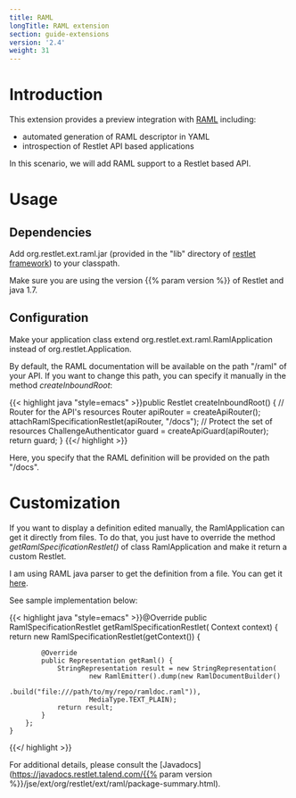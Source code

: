 ```yaml
---
title: RAML
longTitle: RAML extension
section: guide-extensions
version: '2.4'
weight: 31
---
```

# Introduction

This extension provides a preview integration with [RAML](http://raml.org/) including:

- automated generation of RAML descriptor in YAML
- introspection of Restlet API based applications

In this scenario, we will add RAML support to a Restlet based API.

# Usage

## Dependencies

Add org.restlet.ext.raml.jar (provided in the "lib" directory of
[restlet framework](/downloads/current#release=testing&edition=jse&distribution=zip
"download restlet framework")) to your classpath.

Make sure you are using the version {{% param version %}} of Restlet and java 1.7.

## Configuration

Make your application class extend org.restlet.ext.raml.RamlApplication instead of org.restlet.Application.

By default, the RAML documentation will be available on the path "/raml" of your API. If you want to change this path, you can specify it manually in the method _createInboundRoot_:

{{< highlight java "style=emacs" >}}public Restlet createInboundRoot() {
        // Router for the API's resources
        Router apiRouter = createApiRouter();
        attachRamlSpecificationRestlet(apiRouter, "/docs");
        // Protect the set of resources
        ChallengeAuthenticator guard = createApiGuard(apiRouter);
        return guard;
    }
{{</ highlight >}}

Here, you specify that the RAML definition will be provided on the path "/docs".

# Customization

If you want to display a definition edited manually, the RamlApplication can get it directly from files. To do that, you just have to override the method _getRamlSpecificationRestlet()_ of class RamlApplication and make it return a custom Restlet.

I am using RAML java parser to get the definition from a file. You can get it [here](https://github.com/raml-org/raml-java-parser).

See sample implementation below:

{{< highlight java "style=emacs" >}}@Override
    public RamlSpecificationRestlet getRamlSpecificationRestlet(
            Context context) {
        return new RamlSpecificationRestlet(getContext()) {

            @Override
            public Representation getRaml() {
                StringRepresentation result = new StringRepresentation(
        				new RamlEmitter().dump(new RamlDocumentBuilder()
        						.build("file:///path/to/my/repo/ramldoc.raml")),
        			    MediaType.TEXT_PLAIN);
                return result;
            }
        };
    }
{{</ highlight >}}

For additional details, please consult the
[Javadocs](https://javadocs.restlet.talend.com/{{% param version %}}/jse/ext/org/restlet/ext/raml/package-summary.html).
